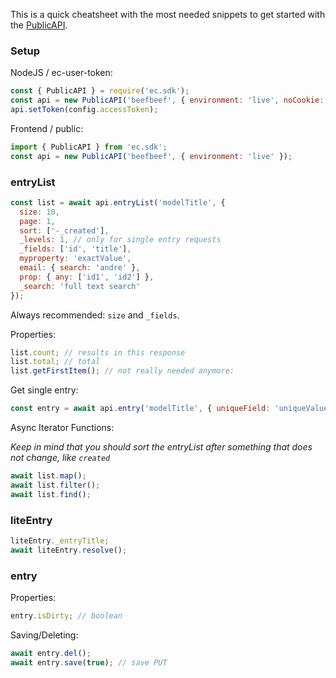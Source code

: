 This is a quick cheatsheet with the most needed snippets to get started with the [PublicAPI](#publicapi).

### Setup

NodeJS / ec-user-token:

```js
const { PublicAPI } = require('ec.sdk');
const api = new PublicAPI('beefbeef', { environment: 'live', noCookie: true }, true); // for ec user
api.setToken(config.accessToken);
```

Frontend / public:

```js
import { PublicAPI } from 'ec.sdk';
const api = new PublicAPI('beefbeef', { environment: 'live' });
```

### entryList

```js
const list = await api.entryList('modelTitle', {
  size: 10,
  page: 1,
  sort: ['-_created'],
  _levels: 1, // only for single entry requests
  _fields: ['id', 'title'],
  myproperty: 'exactValue',
  email: { search: 'andre' },
  prop: { any: ['id1', 'id2'] },
  _search: 'full text search'
});
```

Always recommended: `size` and `_fields`.

Properties:

```js
list.count; // results in this response
list.total; // total
list.getFirstItem(); // not really needed anymore:
```

Get single entry:

```js
const entry = await api.entry('modelTitle', { uniqueField: 'uniqueValue' });
```

Async Iterator Functions:

_Keep in mind that you should sort the entryList after something that does not change, like `created`_

```js
await list.map();
await list.filter();
await list.find();
```

### liteEntry

```js
liteEntry._entryTitle;
await liteEntry.resolve();
```

### entry

Properties:

```js
entry.isDirty; // boolean
```

Saving/Deleting:

```js
await entry.del();
await entry.save(true); // save PUT
```
